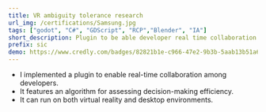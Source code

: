 ```yaml
---
title: VR ambiguity tolerance research
url_img: /certifications/Samsung.jpg
tags: ["godot", "C#", "GDScript", "RCP","Blender", "IA"]
short_description: Plugin to be able developer real time collaboration in Godot
prefix: sic
demo: https://www.credly.com/badges/82821b1e-c966-47e2-9b3b-5aab13b51a62
---
```

- I implemented a plugin to enable real-time collaboration among developers.
- It features an algorithm for assessing decision-making efficiency.
- It can run on both virtual reality and desktop environments.
